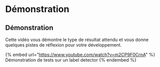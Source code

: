 # Démonstration



## Démonstration

Cette vidéo vous démontre le type de résultat attendu et vous donne quelques pistes de réflexion pour votre développement.

{% embed url="https://www.youtube.com/watch?v=m2CP9F0CrnA" %}
Démonstration de tests sur un label detector
{% endembed %}

##
